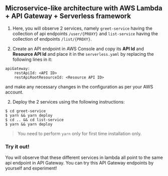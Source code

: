 ## Microservice-like architecture with AWS Lambda + API Gateway + Serverless framework

1. Here, you will observe 2 services, namely `greet-service` having the collection of api endpoints `/user/{PROXY}` and `list-service` having the collection of endpoints `/list/{PROXY}`.

2. Create an API endpoint in AWS Console and copy its **API Id** and **Resource API Id** and place it in the `serverless.yaml` by replacing the following lines in it: 
```
apiGateway: 
    restApiId: <API ID>
    restApiRootResourceId: <Resource API ID>
```
and make any necessary changes in the configuration as per your AWS account.

2. Deploy the 2 services using the following instructions: 

```
$ cd greet-service
$ yarn && yarn deploy
$ cd .. && cd list-service
$ yarn && yarn deploy
```

> You need to perform `yarn` only for first time installation only. 

### Try it out! 
You will observe that these different services in lambda all point to the same api endpoint in API Gateway. You can try this API Gateway endpoints by yourself and experiment!